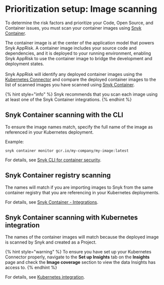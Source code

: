 # Prioritization setup: Image scanning

To determine the risk factors and prioritize your Code, Open Source, and Container issues, you must scan your container images using [Snyk Container](../../../../scan-using-snyk/snyk-container/).&#x20;

The container image is at the center of the application model that powers Snyk AppRisk. A container image includes your source code and dependencies, and it is deployed to your running environment, enabling Snyk AppRisk to use the container image to bridge the development and deployment states.\
\
Snyk AppRisk will identify any deployed container images using the [Kubernetes Connector](prioritization-setup-kubernetes-connector.md) and compare the deployed container images to the list of scanned images you have scanned using [Snyk Container](../../../../scan-using-snyk/snyk-container/).&#x20;

{% hint style="info" %}
Snyk recommends that you scan each image using at least one of the Snyk Container integrations.
{% endhint %}

## Snyk Container scanning with the CLI

To ensure the image names match, specify the full name of the image as referenced in your Kubernetes deployment.&#x20;

Example:

`snyk container monitor gcr.io/my-company/my-image:latest`

For details, see [Snyk CLI for container security](../../../../snyk-cli/scan-and-maintain-projects-using-the-cli/snyk-cli-for-snyk-container/).

## Snyk Container registry scanning

The names will match if you are importing images to Snyk from the same container registry that you are referencing in your Kubernetes deployments.

For details, see [Snyk Container - Integrations](../../../../integrate-with-snyk/snyk-container-integrations/).

## Snyk Container scanning with Kubernetes integration

The names of the container images will match because the deployed image is scanned by Snyk and created as a Project.

{% hint style="warning" %}
To ensure you have set up your Kubernetes Connector properly, navigate to the **Set up Insights** tab on the **Insights** page and check the **Image coverage** section to view the data Insights has access to.
{% endhint %}

For details, see [Kubernetes integration](../../../../scan-using-snyk/snyk-container/integrate-with-kubernetes/).
